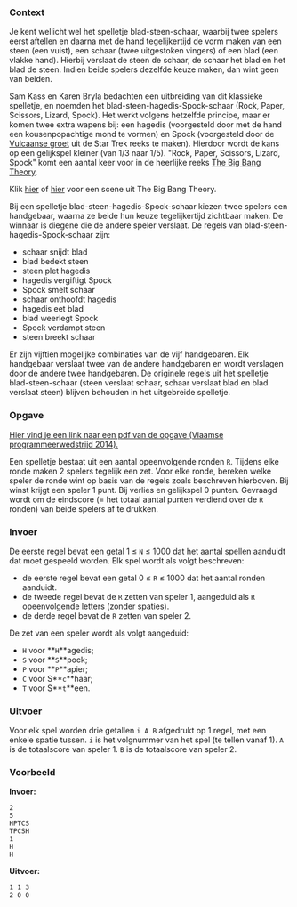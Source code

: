 ### Context

Je kent wellicht wel het spelletje blad-steen-schaar, waarbij twee spelers eerst aftellen en daarna met de hand tegelijkertijd de vorm maken van een steen (een vuist), een schaar (twee uitgestoken vingers) of een blad (een vlakke hand). Hierbij verslaat de steen de schaar, de schaar het blad en het blad de steen. Indien beide spelers dezelfde keuze maken, dan wint geen van beiden.

Sam Kass en Karen Bryla bedachten een uitbreiding van dit klassieke spelletje, en noemden het blad-steen-hagedis-Spock-schaar (Rock, Paper, Scissors, Lizard, Spock). Het werkt volgens hetzelfde principe, maar er komen twee extra wapens bij: een hagedis (voorgesteld door met de hand een kousenpopachtige mond te vormen) en Spock (voorgesteld door de [Vulcaanse groet](http://nl.wikipedia.org/wiki/Vulcaanse_groet) uit de Star Trek reeks te maken). Hierdoor wordt de kans op een gelijkspel kleiner (van 1/3 naar 1/5). "Rock, Paper, Scissors, Lizard, Spock" komt een aantal keer voor in de heerlijke reeks [The Big Bang Theory](http://nl.wikipedia.org/wiki/The_Big_Bang_Theory_%28televisieserie%29).

Klik [hier](https://www.youtube.com/watch?v=iSHPVCBsnLw) of [hier](https://www.youtube.com/watch?v=x5Q6-wMx-K8) voor een scene uit The Big Bang Theory.

Bij een spelletje blad-steen-hagedis-Spock-schaar kiezen twee spelers een handgebaar, waarna ze beide hun keuze tegelijkertijd zichtbaar maken. De winnaar is diegene die de andere speler verslaat. De regels van blad-steen-hagedis-Spock-schaar zijn:

* schaar snijdt blad
* blad bedekt steen
* steen plet hagedis
* hagedis vergiftigt Spock
* Spock smelt schaar
* schaar onthoofdt hagedis
* hagedis eet blad
* blad weerlegt Spock
* Spock verdampt steen
* steen breekt schaar

Er zijn vijftien mogelijke combinaties van de vijf handgebaren. Elk handgebaar verslaat twee van de andere handgebaren en wordt verslagen door de andere twee handgebaren. De originele regels uit het spelletje blad-steen-schaar (steen verslaat schaar, schaar verslaat blad en blad verslaat steen) blijven behouden in het uitgebreide spelletje.

### Opgave

[Hier vind je een link naar een pdf van de opgave (Vlaamse  programmeerwedstrijd 2014).](https://github.com/vlaamseprogrammeerwedstrijd/opgaves/blob/master/2014/cat1/spock/spock.pdf)

Een spelletje bestaat uit een aantal opeenvolgende ronden `R`. Tijdens elke ronde maken 2 spelers tegelijk een zet. Voor elke ronde, bereken welke speler de ronde wint op basis van de regels zoals beschreven hierboven. Bij winst krijgt een speler 1 punt. Bij verlies en gelijkspel 0 punten. Gevraagd wordt om de eindscore (= het totaal aantal punten verdiend over de `R` ronden) van beide spelers af te drukken.

### Invoer

De eerste regel bevat een getal 1 ≤ `N` ≤ 1000 dat het aantal spellen aanduidt dat moet gespeeld worden. Elk spel wordt als volgt beschreven:
* de eerste regel bevat een getal 0 ≤ `R` ≤ 1000 dat het aantal ronden aanduidt.
* de tweede regel bevat de `R` zetten van speler 1, aangeduid als `R` opeenvolgende letters (zonder spaties).
* de derde regel bevat de `R` zetten van speler 2.

De zet van een speler wordt als volgt aangeduid:
* `H` voor **`H`**agedis;
* `S` voor **`S`**pock;
* `P` voor **`P`**apier;
* `C` voor S**`c`**haar;
* `T` voor S**`t`**een.

### Uitvoer
Voor elk spel worden drie getallen `i A B` afgedrukt op 1 regel, met een enkele spatie tussen. `i` is het volgnummer van het spel (te tellen vanaf 1). `A` is de totaalscore van speler 1. `B` is de totaalscore van speler 2.

### Voorbeeld
**Invoer:**

    2
    5
    HPTCS
    TPCSH
    1
    H
    H   

**Uitvoer:**

    1 1 3
    2 0 0
